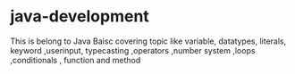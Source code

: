 # java-development
 This is belong to Java Baisc covering topic like variable, datatypes, literals, keyword ,userinput, typecasting ,operators ,number system ,loops ,conditionals , function and method
